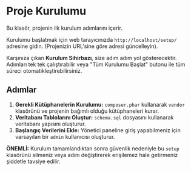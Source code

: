 # Proje Kurulumu

Bu klasör, projenin ilk kurulum adımlarını içerir.

Kurulumu başlatmak için web tarayıcınızda `http://localhost/setup/` adresine gidin. (Projenizin URL'sine göre adresi güncelleyin).

Karşınıza çıkan **Kurulum Sihirbazı**, size adım adım yol gösterecektir. Adımları tek tek çalıştırabilir veya "Tüm Kurulumu Başlat" butonu ile tüm süreci otomatikleştirebilirsiniz.

## Adımlar

1.  **Gerekli Kütüphanelerin Kurulumu:** `composer.phar` kullanarak `vendor` klasörünü ve projenin bağımlı olduğu kütüphaneleri kurar.
2.  **Veritabanı Tablolarını Oluştur:** `schema.sql` dosyasını kullanarak veritabanı yapısını oluşturur.
3.  **Başlangıç Verilerini Ekle:** Yönetici paneline giriş yapabilmeniz için varsayılan bir `admin` kullanıcısı oluşturur.

**ÖNEMLİ:** Kurulum tamamlandıktan sonra güvenlik nedeniyle bu `setup` klasörünü silmeniz veya adını değiştirerek erişilemez hale getirmeniz şiddetle tavsiye edilir.
